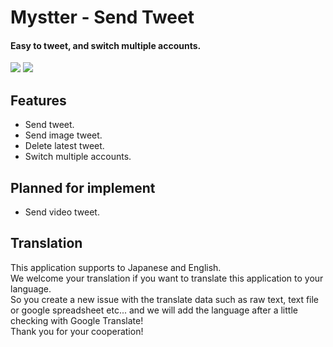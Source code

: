 # Mystter - Send Tweet

#### Easy to tweet, and switch multiple accounts.  

![](https://raw.githubusercontent.com/mystasly48/Mystter_SendTweet/master/Screenshots/Main_1.1.0.png)
![](https://raw.githubusercontent.com/mystasly48/Mystter_SendTweet/master/Screenshots/Images_1.3.0.png)

## Features

* Send tweet.
* Send image tweet.
* Delete latest tweet.
* Switch multiple accounts.

## Planned for implement

* Send video tweet.

## Translation

This application supports to Japanese and English.  
We welcome your translation if you want to translate this application to your language.  
So you create a new issue with the translate data such as raw text, text file or google spreadsheet etc... and we will add the language after a little checking with Google Translate!  
Thank you for your cooperation!
